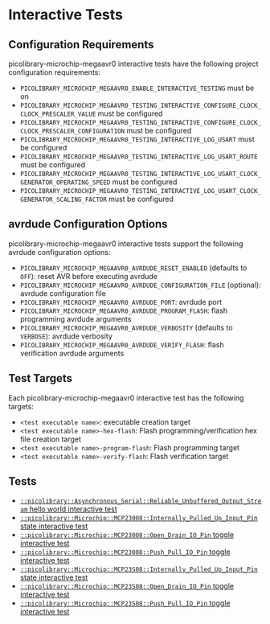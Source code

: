 # Interactive Tests

## Configuration Requirements
picolibrary-microchip-megaavr0 interactive tests have the following project configuration
requirements:
- `PICOLIBRARY_MICROCHIP_MEGAAVR0_ENABLE_INTERACTIVE_TESTING` must be on
- `PICOLIBRARY_MICROCHIP_MEGAAVR0_TESTING_INTERACTIVE_CONFIGURE_CLOCK_CLOCK_PRESCALER_VALUE`
  must be configured
- `PICOLIBRARY_MICROCHIP_MEGAAVR0_TESTING_INTERACTIVE_CONFIGURE_CLOCK_CLOCK_PRESCALER_CONFIGURATION`
  must be configured
- `PICOLIBRARY_MICROCHIP_MEGAAVR0_TESTING_INTERACTIVE_LOG_USART` must be configured
- `PICOLIBRARY_MICROCHIP_MEGAAVR0_TESTING_INTERACTIVE_LOG_USART_ROUTE` must be configured
- `PICOLIBRARY_MICROCHIP_MEGAAVR0_TESTING_INTERACTIVE_LOG_USART_CLOCK_GENERATOR_OPERATING_SPEED`
  must be configured
- `PICOLIBRARY_MICROCHIP_MEGAAVR0_TESTING_INTERACTIVE_LOG_USART_CLOCK_GENERATOR_SCALING_FACTOR`
  must be configured

## avrdude Configuration Options
picolibrary-microchip-megaavr0 interactive tests support the following avrdude
configuration options:
- `PICOLIBRARY_MICROCHIP_MEGAAVR0_AVRDUDE_RESET_ENABLED` (defaults to `OFF`): reset AVR
  before executing avrdude
- `PICOLIBRARY_MICROCHIP_MEGAAVR0_AVRDUDE_CONFIGURATION_FILE` (optional): avrdude
  configuration file
- `PICOLIBRARY_MICROCHIP_MEGAAVR0_AVRDUDE_PORT`: avrdude port
- `PICOLIBRARY_MICROCHIP_MEGAAVR0_AVRDUDE_PROGRAM_FLASH`: flash programming avrdude
  arguments
- `PICOLIBRARY_MICROCHIP_MEGAAVR0_AVRDUDE_VERBOSITY` (defaults to `VERBOSE`): avrdude
  verbosity
- `PICOLIBRARY_MICROCHIP_MEGAAVR0_AVRDUDE_VERIFY_FLASH`: flash verification avrdude
  arguments

## Test Targets
Each picolibrary-microchip-megaavr0 interactive test has the following targets:
- `<test executable name>`: executable creation target
- `<test executable name>-hex-flash`: Flash programming/verification hex file creation
  target
- `<test executable name>-program-flash`: Flash programming target
- `<test executable name>-verify-flash`: Flash verification target

## Tests
- [`::picolibrary::Asynchronous_Serial::Reliable_Unbuffered_Output_Stream` hello world interactive test](test-interactive/picolibrary/asynchronous_serial/reliable_unbuffered_output_stream/hello_world.md)
- [`::picolibrary::Microchip::MCP23008::Internally_Pulled_Up_Input_Pin` state interactive test](test-interactive/picolibrary/microchip/mcp23008/internally_pulled_up_input_pin/state.md)
- [`::picolibrary::Microchip::MCP23008::Open_Drain_IO_Pin` toggle interactive test](test-interactive/picolibrary/microchip/mcp23008/open_drain_io_pin/toggle.md)
- [`::picolibrary::Microchip::MCP23008::Push_Pull_IO_Pin` toggle interactive test](test-interactive/picolibrary/microchip/mcp23008/push_pull_io_pin/toggle.md)
- [`::picolibrary::Microchip::MCP23S08::Internally_Pulled_Up_Input_Pin` state interactive test](test-interactive/picolibrary/microchip/mcp23s08/internally_pulled_up_input_pin/state.md)
- [`::picolibrary::Microchip::MCP23S08::Open_Drain_IO_Pin` toggle interactive test](test-interactive/picolibrary/microchip/mcp23s08/open_drain_io_pin/toggle.md)
- [`::picolibrary::Microchip::MCP23S08::Push_Pull_IO_Pin` toggle interactive test](test-interactive/picolibrary/microchip/mcp23s08/push_pull_io_pin/toggle.md)
